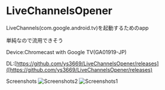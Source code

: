 # LiveChannelsOpener

LiveChannels(com.google.android.tv)を起動するためのapp

単純なので流用できそう

Device:Chromecast with Google TV(GA01919-JP)

DL:[https://github.com/ys3669/LiveChannelsOpener/releases]([https://github.com/ys3669/LiveChannelsOpener/releases)

Screenshots
![Screenshots2](https://i.imgur.com/quONhVT.png?2)
![Screenshots1](https://i.imgur.com/quONhVT.png?1)